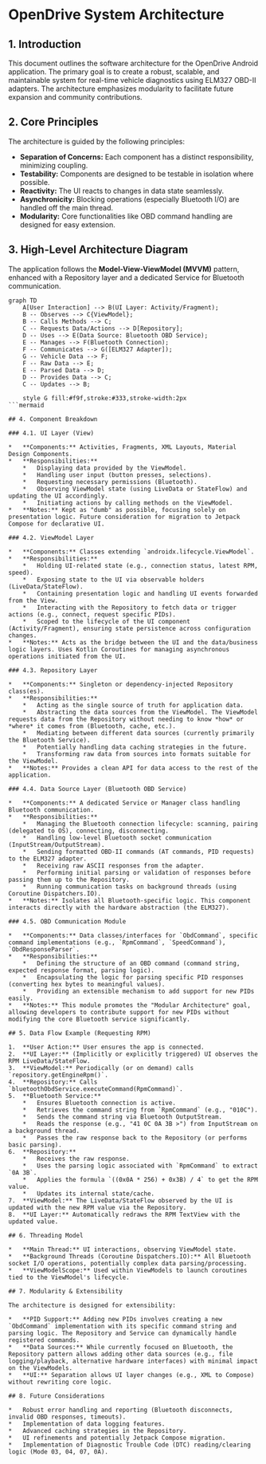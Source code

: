 # OpenDrive System Architecture

## 1. Introduction

This document outlines the software architecture for the OpenDrive Android application. The primary goal is to create a robust, scalable, and maintainable system for real-time vehicle diagnostics using ELM327 OBD-II adapters. The architecture emphasizes modularity to facilitate future expansion and community contributions.

## 2. Core Principles

The architecture is guided by the following principles:

*   **Separation of Concerns:** Each component has a distinct responsibility, minimizing coupling.
*   **Testability:** Components are designed to be testable in isolation where possible.
*   **Reactivity:** The UI reacts to changes in data state seamlessly.
*   **Asynchronicity:** Blocking operations (especially Bluetooth I/O) are handled off the main thread.
*   **Modularity:** Core functionalities like OBD command handling are designed for easy extension.

## 3. High-Level Architecture Diagram

The application follows the **Model-View-ViewModel (MVVM)** pattern, enhanced with a Repository layer and a dedicated Service for Bluetooth communication.

```mermaid
graph TD
    A[User Interaction] --> B(UI Layer: Activity/Fragment);
    B -- Observes --> C{ViewModel};
    B -- Calls Methods --> C;
    C -- Requests Data/Actions --> D[Repository];
    D -- Uses --> E(Data Source: Bluetooth OBD Service);
    E -- Manages --> F(Bluetooth Connection);
    F -- Communicates --> G([ELM327 Adapter]);
    G -- Vehicle Data --> F;
    F -- Raw Data --> E;
    E -- Parsed Data --> D;
    D -- Provides Data --> C;
    C -- Updates --> B;

    style G fill:#f9f,stroke:#333,stroke-width:2px
```mermaid

## 4. Component Breakdown

### 4.1. UI Layer (View)

*   **Components:** Activities, Fragments, XML Layouts, Material Design Components.
*   **Responsibilities:**
    *   Displaying data provided by the ViewModel.
    *   Handling user input (button presses, selections).
    *   Requesting necessary permissions (Bluetooth).
    *   Observing ViewModel state (using LiveData or StateFlow) and updating the UI accordingly.
    *   Initiating actions by calling methods on the ViewModel.
*   **Notes:** Kept as "dumb" as possible, focusing solely on presentation logic. Future consideration for migration to Jetpack Compose for declarative UI.

### 4.2. ViewModel Layer

*   **Components:** Classes extending `androidx.lifecycle.ViewModel`.
*   **Responsibilities:**
    *   Holding UI-related state (e.g., connection status, latest RPM, speed).
    *   Exposing state to the UI via observable holders (LiveData/StateFlow).
    *   Containing presentation logic and handling UI events forwarded from the View.
    *   Interacting with the Repository to fetch data or trigger actions (e.g., connect, request specific PIDs).
    *   Scoped to the lifecycle of the UI component (Activity/Fragment), ensuring state persistence across configuration changes.
*   **Notes:** Acts as the bridge between the UI and the data/business logic layers. Uses Kotlin Coroutines for managing asynchronous operations initiated from the UI.

### 4.3. Repository Layer

*   **Components:** Singleton or dependency-injected Repository class(es).
*   **Responsibilities:**
    *   Acting as the single source of truth for application data.
    *   Abstracting the data sources from the ViewModel. The ViewModel requests data from the Repository without needing to know *how* or *where* it comes from (Bluetooth, cache, etc.).
    *   Mediating between different data sources (currently primarily the Bluetooth Service).
    *   Potentially handling data caching strategies in the future.
    *   Transforming raw data from sources into formats suitable for the ViewModel.
*   **Notes:** Provides a clean API for data access to the rest of the application.

### 4.4. Data Source Layer (Bluetooth OBD Service)

*   **Components:** A dedicated Service or Manager class handling Bluetooth communication.
*   **Responsibilities:**
    *   Managing the Bluetooth connection lifecycle: scanning, pairing (delegated to OS), connecting, disconnecting.
    *   Handling low-level Bluetooth socket communication (InputStream/OutputStream).
    *   Sending formatted OBD-II commands (AT commands, PID requests) to the ELM327 adapter.
    *   Receiving raw ASCII responses from the adapter.
    *   Performing initial parsing or validation of responses before passing them up to the Repository.
    *   Running communication tasks on background threads (using Coroutine Dispatchers.IO).
*   **Notes:** Isolates all Bluetooth-specific logic. This component interacts directly with the hardware abstraction (the ELM327).

### 4.5. OBD Communication Module

*   **Components:** Data classes/interfaces for `ObdCommand`, specific command implementations (e.g., `RpmCommand`, `SpeedCommand`), `ObdResponseParser`.
*   **Responsibilities:**
    *   Defining the structure of an OBD command (command string, expected response format, parsing logic).
    *   Encapsulating the logic for parsing specific PID responses (converting hex bytes to meaningful values).
    *   Providing an extensible mechanism to add support for new PIDs easily.
*   **Notes:** This module promotes the "Modular Architecture" goal, allowing developers to contribute support for new PIDs without modifying the core Bluetooth service significantly.

## 5. Data Flow Example (Requesting RPM)

1.  **User Action:** User ensures the app is connected.
2.  **UI Layer:** (Implicitly or explicitly triggered) UI observes the RPM LiveData/StateFlow.
3.  **ViewModel:** Periodically (or on demand) calls `repository.getEngineRpm()`.
4.  **Repository:** Calls `bluetoothObdService.executeCommand(RpmCommand)`.
5.  **Bluetooth Service:**
    *   Ensures Bluetooth connection is active.
    *   Retrieves the command string from `RpmCommand` (e.g., "010C").
    *   Sends the command string via Bluetooth OutputStream.
    *   Reads the response (e.g., "41 0C 0A 3B >") from InputStream on a background thread.
    *   Passes the raw response back to the Repository (or performs basic parsing).
6.  **Repository:**
    *   Receives the raw response.
    *   Uses the parsing logic associated with `RpmCommand` to extract `0A 3B`.
    *   Applies the formula `((0x0A * 256) + 0x3B) / 4` to get the RPM value.
    *   Updates its internal state/cache.
7.  **ViewModel:** The LiveData/StateFlow observed by the UI is updated with the new RPM value via the Repository.
8.  **UI Layer:** Automatically redraws the RPM TextView with the updated value.

## 6. Threading Model

*   **Main Thread:** UI interactions, observing ViewModel state.
*   **Background Threads (Coroutine Dispatchers.IO):** All Bluetooth socket I/O operations, potentially complex data parsing/processing.
*   **ViewModelScope:** Used within ViewModels to launch coroutines tied to the ViewModel's lifecycle.

## 7. Modularity & Extensibility

The architecture is designed for extensibility:

*   **PID Support:** Adding new PIDs involves creating a new `ObdCommand` implementation with its specific command string and parsing logic. The Repository and Service can dynamically handle registered commands.
*   **Data Sources:** While currently focused on Bluetooth, the Repository pattern allows adding other data sources (e.g., file logging/playback, alternative hardware interfaces) with minimal impact on the ViewModels.
*   **UI:** Separation allows UI layer changes (e.g., XML to Compose) without rewriting core logic.

## 8. Future Considerations

*   Robust error handling and reporting (Bluetooth disconnects, invalid OBD responses, timeouts).
*   Implementation of data logging features.
*   Advanced caching strategies in the Repository.
*   UI refinements and potentially Jetpack Compose migration.
*   Implementation of Diagnostic Trouble Code (DTC) reading/clearing logic (Mode 03, 04, 07, 0A).